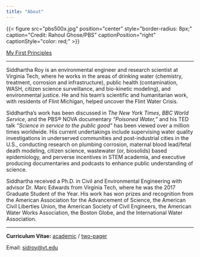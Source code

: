 ```yaml
---
title: "About"
---
```


{{< figure src="pbs500x.jpg" position="center" style="border-radius: 8px;" caption="Credit: Rahoul Ghose/PBS" captionPosition="right" captionStyle="color: red;" >}}

[My First Principles](/principles/)

------

Siddhartha Roy is an environmental engineer and research scientist at Virginia Tech, where he works in the areas of drinking water (chemistry, treatment, corrosion and infrastructure), public health (contamination, WASH, citizen science surveillance, and bio-kinetic modeling), and environmental justice. He and his team’s scientific and humanitarian work, with residents of Flint Michigan, helped uncover the Flint Water Crisis.

Siddhartha’s work has been discussed in *The New York Times*, *BBC World Service*, and the PBS® NOVA documentary *“Poisoned Water,”* and his TED talk *“Science in service to the public good”* has been viewed over a million times worldwide. His current undertakings include supervising water quality investigations in underserved communities and post-industrial cities in the U.S., conducting research on plumbing corrosion, maternal blood lead/fetal death modeling, citizen science, wastewater (or, biosolids) based epidemiology, and perverse incentives in STEM academia, and executive producing documentaries and podcasts to enhance public understanding of science.

Siddhartha received a Ph.D. in Civil and Environmental Engineering with advisor Dr. Marc Edwards from Virginia Tech, where he was the 2017 Graduate Student of the Year. His work has won prizes and recognition from the American Association for the Advancement of Science, the American Civil Liberties Union, the American Society of Civil Engineers, the American Water Works Association, the Boston Globe, and the International Water Association.

------

**Curriculum Vitae:** [academic](CV.pdf) / [two-pager](Resume.pdf)

Email: [sidroy@vt.edu](mailto:sidroy@vt.edu)
